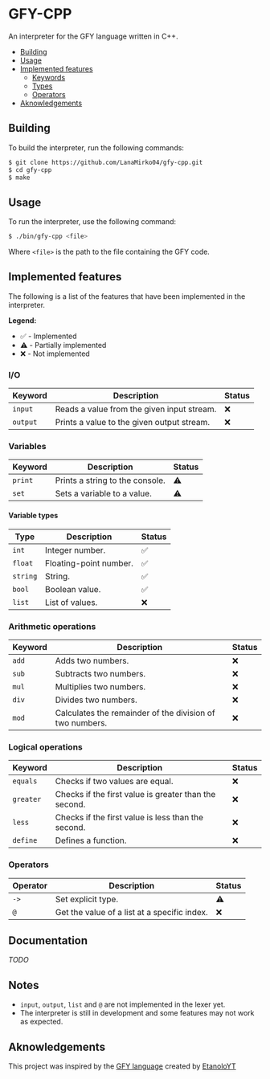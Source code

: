 # GFY-CPP

An interpreter for the GFY language written in C++.

- [Building](#building)
- [Usage](#usage)
- [Implemented features](#implemented-features)
  - [Keywords](#keywords)
  - [Types](#types)
  - [Operators](#operators)
- [Aknowledgements](#aknowledgements)

## Building

To build the interpreter, run the following commands:

```bash
$ git clone https://github.com/LanaMirko04/gfy-cpp.git
$ cd gfy-cpp
$ make
```

## Usage

To run the interpreter, use the following command:

```bash
$ ./bin/gfy-cpp <file>
```

Where `<file>` is the path to the file containing the GFY code.

## Implemented features

The following is a list of the features that have been implemented in the interpreter.

**Legend:**
- :white_check_mark: - Implemented
- :warning: - Partially implemented
- :x: - Not implemented

### I/O

| Keyword | Description | Status |
| --- | --- | --- |
| `input` | Reads a value from the given input stream. | :x: |
| `output` | Prints a value to the given output stream. | :x: |

### Variables

| Keyword | Description | Status |
| --- | --- | --- |
| `print` | Prints a string to the console. | :warning: |
| `set` | Sets a variable to a value. | :warning: |

#### Variable types
| Type | Description | Status |
| --- | --- | --- |
| `int` | Integer number. | :white_check_mark: |
| `float` | Floating-point number. | :white_check_mark: |
| `string` | String. | :white_check_mark: |
| `bool` | Boolean value. | :white_check_mark: |
| `list` | List of values. | :x: |

### Arithmetic operations

| Keyword | Description | Status |
| --- | --- | --- |
| `add` | Adds two numbers. | :x: |
| `sub` | Subtracts two numbers. | :x: |
| `mul` | Multiplies two numbers. | :x: |
| `div` | Divides two numbers. | :x: |
| `mod` | Calculates the remainder of the division of two numbers. | :x: |

### Logical operations

| Keyword | Description | Status |
| --- | --- | --- |
| `equals` | Checks if two values are equal. | :x: |
| `greater` | Checks if the first value is greater than the second. | :x: |
| `less` | Checks if the first value is less than the second. | :x: |
| `define` | Defines a function. | :x: |


### Operators
| Operator | Description | Status |
| --- | --- | --- |
| `->` | Set explicit type. | :warning: |
| `@` | Get the value of a list at a specific index. | :x: |

## Documentation

_TODO_

## Notes

- `input`, `output`, `list` and `@` are not implemented in the lexer yet.
- The interpreter is still in development and some features may not work as expected.

## Aknowledgements

This project was inspired by the [GFY language](https://github.com/EtanoloYT/gfy) created by [EtanoloYT](https://github.com/EtanoloYT/)
